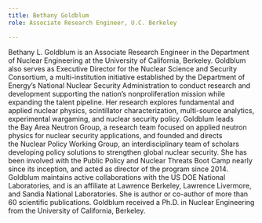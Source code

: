 ```yaml
---
title: Bethany Goldblum
role: Associate Research Engineer, U.C. Berkeley

---
```

Bethany L. Goldblum is an Associate Research Engineer in the Department of Nuclear Engineering at the University of California, Berkeley. Goldblum also serves as Executive Director for the Nuclear Science and Security Consortium, a multi-institution initiative established by the Department of Energy’s National Nuclear Security Administration to conduct research and development supporting the nation’s nonproliferation mission while expanding the talent pipeline. Her research explores fundamental and applied nuclear physics, scintillator characterization, multi-source analytics, experimental wargaming, and nuclear security policy. Goldblum leads the Bay Area Neutron Group, a research team focused on applied neutron physics for nuclear security applications, and founded and directs the Nuclear Policy Working Group, an interdisciplinary team of scholars developing policy solutions to strengthen global nuclear security. She has been involved with the Public Policy and Nuclear Threats Boot Camp nearly since its inception, and acted as director of the program since 2014. Goldblum maintains active collaborations with the US DOE National Laboratories, and is an affiliate at Lawrence Berkeley, Lawrence Livermore, and Sandia National Laboratories. She is author or co-author of more than 60 scientific publications. Goldblum received a Ph.D. in Nuclear Engineering from the University of California, Berkeley.